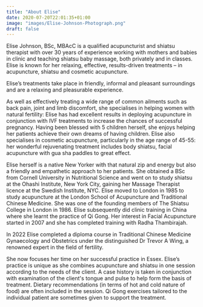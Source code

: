 ```yaml
---
title: "About Elise"
date: 2020-07-20T22:01:35+01:00
image: "images/Elise-Johnson-Photograph.png"
draft: false
---
```

Elise Johnson, BSc, MBAcC is a qualified acupuncturist and shiatsu therapist with over 30 years of experience working with mothers and babies in clinic and teaching shiatsu baby massage, both privately and in classes. Elise is known for her relaxing, effective, results-driven treatments – in acupuncture, shiatsu and cosmetic acupuncture.

Elise’s treatments take place in friendly, informal and pleasant surroundings and are a relaxing and pleasurable experience.

As well as effectively treating a wide range of common ailments such as back pain, joint and limb discomfort, she specialises in helping women with natural fertility: Elise has had excellent results in deploying acupuncture in conjunction with IVF treatments to increase the chances of successful pregnancy. Having been blessed with 5 children herself, she enjoys helping her patients achieve their own dreams of having children. Elise also specialises in cosmetic acupuncture, particularly in the age range of 45-55: her wonderful rejuvenating treatment includes body shiatsu, facial acupuncture with gua sha paddles to great effect.

Elise herself is a native New Yorker with that natural zip and energy but also a friendly and empathetic approach to her patients. She obtained a BSc from Cornell University in Nutritional Science and went on to study shiatsu at the Ohashi Institute, New York City, gaining her Massage Therapist licence at the Swedish Institute, NYC. Elise moved to London in 1985 to study acupuncture at the London School of Acupuncture and Traditional Chinese Medicine. She was one of the founding members of The Shiatsu College in London in 1986. Elise subsequently did clinic training in China where she learnt the practice of Qi Gong. Her interest in Facial Acupuncture started in 2007 and she has completed training with Radha Thambirajah.

In 2022 Elise completed a diploma course in Traditional Chinese Medicine Gynaecology and Obstetrics under the distinguished Dr Trevor A Wing, a renowned expert in the field of fertility.

She now focuses her time on her successful practice in Essex. Elise’s practice is unique as she combines acupuncture and shiatsu in one session according to the needs of the client. A case history is taken in conjunction with examination of the client's tongue and pulse to help form the basis of treatment. Dietary recommendations (in terms of hot and cold nature of food)  are often included in the session.  Qi Gong exercises tailored to the individual patient are sometimes given to support the treatment.
